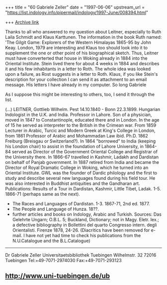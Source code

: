 +++
title = "60 Gabriele Zeller"
date = "1997-06-06"
upstream_url = "https://list.indology.info/pipermail/indology/1997-June/008394.html"

+++
[Archive link](https://list.indology.info/pipermail/indology/1997-June/008394.html)

Thanks to all who answered to my question about Leitner, especially 
to Ruth Laila Schmidt and Klaus Karttunen. The information in
the book Ruth named:  'The Gilgit Game: Explorers of the Western 
Himalayas 1865-95 by John Keay. London, 1979 are interesting and 
Klaus too should look into it to supplement the one or other point 
of his biographical sketch. Thus, Leitner must have converterted that 
house in Woking already in 1884 into the Oriental Institute. Stein 
lived there for about 4 weeks in 1884 and describes it and his few 
inhabitants in a letter to Roth. The whole idea was looked upon a 
failure, as Rost suggests in a letter to Roth. 
Klaus, if you like Stein's description for your collection I can send 
it as attachment to an email message. His letters I have already in 
my computer.
So long
Gabriele

As I suppose this might be interesting to others, too, I send it 
through the list.

(...)
LEITNER, Gottlieb Wilhelm. Pest 14.10.1840 - Bonn 22.3.1899. Hungarian 
Indologist in the U.K. and India. Professor in Lahore. Son of a 
physician, moved in 1847 to Constantinople, educated there and in 
London. In the age of 15 he served as interpreter to the British in the 
Crimean war. From 1859 Lecturer in Arabic, Turcic and Modern Greek at 
King's College in London, from 1861 Professor of Arabic and Mohammadan 
Law ibid. Ph.D. 1862 Freiburg (Breisgau or Switzerland?). In 1864 
"borrowed" to India (keeping his London chair) to assist in the 
foundation of Lahore University, in 1864-84 served as Director of the 
Government Oriental College and Registrar of the University there. In 
1866-67 travelled in Kashmir, Ladakh and Dardistan on behalf of Panjab 
government. In 1887 retired from India and became the Director of Royal 
Dramatic College in Woking, which he turned into an Oriental Institute.
GWL was the founder of Dardic philology and the first to study and 
describe several new languages found during his field tour. He was also 
interested in Buddhist antiquities and the Gandharan art.
Publications: Results of a Tour in Dardistan, Kashmir, Little Tibet, 
Ladak. 1-5. 1866-71 (perhaps same as the next).
- The Races and Languages of Dardistan. 1-3. 1867-71, 2nd ed. 1877.
- The People and Language of Hunza. 18??.
- further articles and books on Indology, Arabic and Turkish.
Sources: Das Gelehrte Ungarn; O.B.L. 5; Buckland, Dictionary; not in 
Magy. Eletr. lex.; a defective bibliography in Bollettini del quarto 
Congresso intern. degli Orientalisti. Firenze 1878, 24-26.
(Diacritics have been removed for e-mail. I have not yet had time to 
check his publications from the N.U.Catalogue and the B.L.Catalogue)



----------------------------------------------------------
Dr Gabriele Zeller
Universitaetsbibliothek Tuebingen
Wilhelmstr. 32
72016 Tuebingen
Tel:+49-7071-2974030
Fax:+49-7071-293123

http://www.uni-tuebingen.de/ub
----------------------------------------------------------




